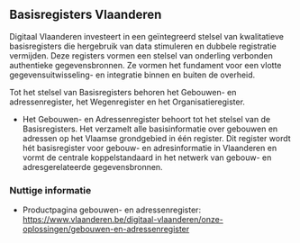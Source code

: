 ## Basisregisters Vlaanderen

Digitaal Vlaanderen investeert in een geïntegreerd stelsel van kwalitatieve basisregisters die hergebruik van data stimuleren en dubbele registratie vermijden. Deze registers vormen een stelsel van onderling verbonden authentieke gegevensbronnen. Ze vormen het fundament voor een vlotte gegevensuitwisseling- en integratie binnen en buiten de overheid.

Tot het stelsel van Basisregisters behoren het Gebouwen- en adressenregister, het Wegenregister en het Organisatieregister.
- Het Gebouwen- en Adressenregister behoort tot het stelsel van de Basisregisters. Het verzamelt alle basisinformatie over gebouwen en adressen op het Vlaamse grondgebied in één register. Dit register wordt hét basisregister voor gebouw- en adresinformatie in Vlaanderen en vormt de centrale koppelstandaard in het netwerk van gebouw- en adresgerelateerde gegevensbronnen.

### Nuttige informatie

- Productpagina gebouwen- en adressenregister: https://www.vlaanderen.be/digitaal-vlaanderen/onze-oplossingen/gebouwen-en-adressenregister
    
      
        
          
            
  
  
